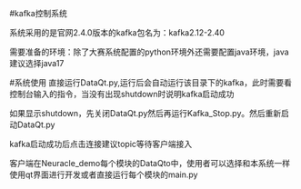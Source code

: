#kafka控制系统

系统采用的是官网2.4.0版本的kafka包名为：kafka2.12-2.40

需要准备的环境：除了大赛系统配置的python环境外还需要配置java环境，java建议选择java17

#系统使用
直接运行DataQt.py,运行后会自动运行该目录下的kafka，此时需要看控制台输入的指令，当没有出现shutdown时说明kafka启动成功

如果显示shutdown，先关闭DataQt.py然后再运行Kafka_Stop.py。然后重新启动DataQt.py

kafka启动成功后点击连接建议topic等待客户端接入

客户端在Neuracle_demo每个模块的DataQto中，使用者可以选择和本系统一样使用qt界面进行开发或者直接运行每个模块的main.py

